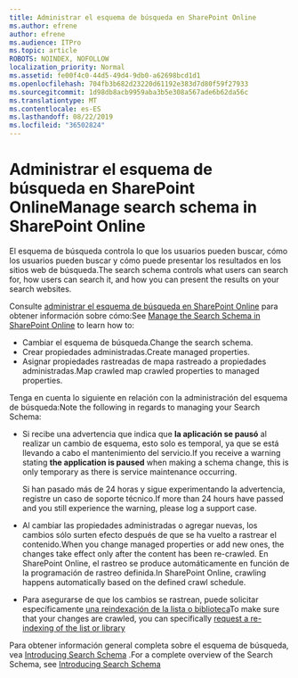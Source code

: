 ```yaml
---
title: Administrar el esquema de búsqueda en SharePoint Online
ms.author: efrene
author: efrene
ms.audience: ITPro
ms.topic: article
ROBOTS: NOINDEX, NOFOLLOW
localization_priority: Normal
ms.assetid: fe00f4c0-44d5-49d4-9db0-a62698bcd1d1
ms.openlocfilehash: 704fb3b682d23220d61192e383d7d80f59f27933
ms.sourcegitcommit: 1d98db8acb9959aba3b5e308a567ade6b62da56c
ms.translationtype: MT
ms.contentlocale: es-ES
ms.lasthandoff: 08/22/2019
ms.locfileid: "36502824"
---
```

# <a name="manage-search-schema-in-sharepoint-online"></a><span data-ttu-id="c3339-102">Administrar el esquema de búsqueda en SharePoint Online</span><span class="sxs-lookup"><span data-stu-id="c3339-102">Manage search schema in SharePoint Online</span></span>

<span data-ttu-id="c3339-103">El esquema de búsqueda controla lo que los usuarios pueden buscar, cómo los usuarios pueden buscar y cómo puede presentar los resultados en los sitios web de búsqueda.</span><span class="sxs-lookup"><span data-stu-id="c3339-103">The search schema controls what users can search for, how users can search it, and how you can present the results on your search websites.</span></span> 

<span data-ttu-id="c3339-104">Consulte [administrar el esquema de búsqueda en SharePoint Online](https://docs.microsoft.com/sharepoint/manage-search-schema) para obtener información sobre cómo:</span><span class="sxs-lookup"><span data-stu-id="c3339-104">See [Manage the Search Schema in SharePoint Online](https://docs.microsoft.com/sharepoint/manage-search-schema) to learn how to:</span></span> 
- <span data-ttu-id="c3339-105">Cambiar el esquema de búsqueda.</span><span class="sxs-lookup"><span data-stu-id="c3339-105">Change the search schema.</span></span>
- <span data-ttu-id="c3339-106">Crear propiedades administradas.</span><span class="sxs-lookup"><span data-stu-id="c3339-106">Create managed properties.</span></span>
- <span data-ttu-id="c3339-107">Asignar propiedades rastreadas de mapa rastreado a propiedades administradas.</span><span class="sxs-lookup"><span data-stu-id="c3339-107">Map crawled map crawled properties to managed properties.</span></span>

<span data-ttu-id="c3339-108">Tenga en cuenta lo siguiente en relación con la administración del esquema de búsqueda:</span><span class="sxs-lookup"><span data-stu-id="c3339-108">Note the following in regards to managing your Search Schema:</span></span>

- <span data-ttu-id="c3339-109">Si recibe una advertencia que indica que **la aplicación se pausó** al realizar un cambio de esquema, esto solo es temporal, ya que se está llevando a cabo el mantenimiento del servicio.</span><span class="sxs-lookup"><span data-stu-id="c3339-109">If you receive a warning stating **the application is paused** when making a schema change, this is only temporary as there is service maintenance occurring.</span></span> 

    <span data-ttu-id="c3339-110">Si han pasado más de 24 horas y sigue experimentando la advertencia, registre un caso de soporte técnico.</span><span class="sxs-lookup"><span data-stu-id="c3339-110">If more than 24 hours have passed and you still experience the warning, please log a support case.</span></span>
- <span data-ttu-id="c3339-111">Al cambiar las propiedades administradas o agregar nuevas, los cambios sólo surten efecto después de que se ha vuelto a rastrear el contenido.</span><span class="sxs-lookup"><span data-stu-id="c3339-111">When you change managed properties or add new ones, the changes take effect only after the content has been re-crawled.</span></span> <span data-ttu-id="c3339-112">En SharePoint Online, el rastreo se produce automáticamente en función de la programación de rastreo definida.</span><span class="sxs-lookup"><span data-stu-id="c3339-112">In SharePoint Online, crawling happens automatically based on the defined crawl schedule.</span></span>
- <span data-ttu-id="c3339-113">Para asegurarse de que los cambios se rastrean, puede solicitar específicamente [una reindexación de la lista o biblioteca](https://docs.microsoft.com/sharepoint/manage-search-schema#request-re-indexing-of-a-document-library-or-list)</span><span class="sxs-lookup"><span data-stu-id="c3339-113">To make sure that your changes are crawled, you can specifically [request a re-indexing of the list or library](https://docs.microsoft.com/sharepoint/manage-search-schema#request-re-indexing-of-a-document-library-or-list)</span></span> 

<span data-ttu-id="c3339-114">Para obtener información general completa sobre el esquema de búsqueda, vea [Introducing Search Schema](https://blogs.technet.microsoft.com/tothesharepoint/2012/11/25/introducing-search-schema-for-sharepoint-2013/) .</span><span class="sxs-lookup"><span data-stu-id="c3339-114">For a complete overview of the Search Schema, see [Introducing Search Schema](https://blogs.technet.microsoft.com/tothesharepoint/2012/11/25/introducing-search-schema-for-sharepoint-2013/)</span></span> 


